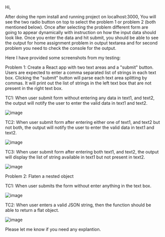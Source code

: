 Hi, 

After doing the npm install and running project on localhost:3000, You will see the two radio button on top to select the problem 1 or problem 2 (both mentioned below). Once after selecting the problem different form are going to appear dynamically with instruction on how the input data should look like. Once you enter the data and hit submit, you should be able to see the output for home assignment problem in output textarea and for second problem you need to check the console for the output. 

Here I have provided some screenshots from my testing:

Problem 1: Create a React app with two text areas and a "submit" button. Users are expected to enter a comma separated list of strings in each text box. Clicking the "submit" button will parse each text area splitting by commas. It will print out the list of strings in the left text box that are not present in the right text box.

TC1: When user submit form without entering any data in text1, and text2, the output will notify the user to enter the valid data in text1 and text2. 

![image](https://user-images.githubusercontent.com/17215848/117244274-c13d7800-ae06-11eb-908a-8604d72ccc0d.png)

TC2: When user submit form after entering either one of text1, and text2 but not both, the output will notify the user to enter the valid data in text1 and text2. 

![image](https://user-images.githubusercontent.com/17215848/117244459-095c9a80-ae07-11eb-8af6-2bdd94f050b4.png)

TC3: When user submit form after entering both text1, and text2, the output will display the list of string available in text1 but not present in text2.

![image](https://user-images.githubusercontent.com/17215848/117244668-76703000-ae07-11eb-99ce-a01dde5b7929.png)

Problem 2: Flaten a nested object

TC1: When user submits the form without enter anything in the text box.

![image](https://user-images.githubusercontent.com/17215848/117245039-1fb72600-ae08-11eb-9eea-e3ea6c28f893.png)

TC2: When user enters a valid JSON string, then the function should be able to return a flat object.

![image](https://user-images.githubusercontent.com/17215848/117245183-69077580-ae08-11eb-985d-0a1f9bae8d93.png)

Please let me know if you need any explantion.
